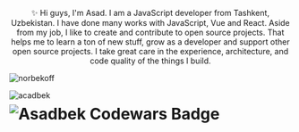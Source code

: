 <p align="center">✨ Hi guys, I'm Asad. I am a JavaScript developer from Tashkent, Uzbekistan. 
I have done many works with JavaScript, Vue and React. Aside from my job, I like to create and contribute to open source projects. That helps me to learn a ton of new stuff, grow as a developer and support other open source projects. I take great care in the experience, architecture, and code quality of the things I build.
</p>

<p align="left"> <img src="https://komarev.com/ghpvc/?username=acadbek&label=Profile%20views&color=0e75b6&style=flat" alt="norbekoff" /> </p>


<p style='margin-bottom: 10px'><img align="left" src="https://github-readme-stats.vercel.app/api/top-langs?username=acadbek&show_icons=true&locale=en&layout=compact&theme=react&hide_border=true&bg_color=0D1117" alt="acadbek" /></p>


# <img src="https://www.codewars.com/users/zemeister/badges/large" alt="Asadbek Codewars Badge">
